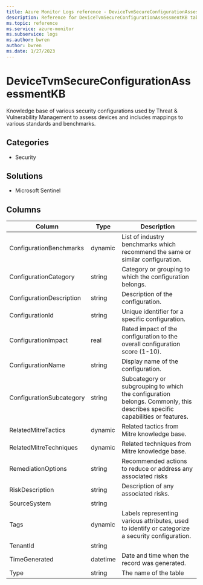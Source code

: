 ```yaml
---
title: Azure Monitor Logs reference - DeviceTvmSecureConfigurationAssessmentKB
description: Reference for DeviceTvmSecureConfigurationAssessmentKB table in Azure Monitor Logs.
ms.topic: reference
ms.service: azure-monitor
ms.subservice: logs
ms.author: bwren
author: bwren
ms.date: 1/27/2023
---
```


# DeviceTvmSecureConfigurationAssessmentKB

 Knowledge base of various security configurations used by Threat & Vulnerability Management to assess devices and includes mappings to various standards and benchmarks.

## Categories

- Security
## Solutions

- Microsoft Sentinel




## Columns

| Column | Type | Description |
| --- | --- | --- |
| ConfigurationBenchmarks | dynamic | List of industry benchmarks which recommend the same or similar configuration. |
| ConfigurationCategory | string | Category or grouping to which the configuration belongs. |
| ConfigurationDescription | string | Description of the configuration. |
| ConfigurationId | string | Unique identifier for a specific configuration. |
| ConfigurationImpact | real | Rated impact of the configuration to the overall configuration score (1-10). |
| ConfigurationName | string | Display name of the configuration. |
| ConfigurationSubcategory | string | Subcategory or subgrouping to which the configuration belongs. Commonly, this describes specific capabilities or features. |
| RelatedMitreTactics | dynamic | Related tactics from Mitre knowledge base. |
| RelatedMitreTechniques | dynamic | Related techniques from Mitre knowledge base. |
| RemediationOptions | string | Recommended actions to reduce or address any associated risks |
| RiskDescription | string | Description of any associated risks. |
| SourceSystem | string |  |
| Tags | dynamic | Labels representing various attributes, used to identify or categorize a security configuration. |
| TenantId | string |  |
| TimeGenerated | datetime | Date and time when the record was generated. |
| Type | string | The name of the table |

